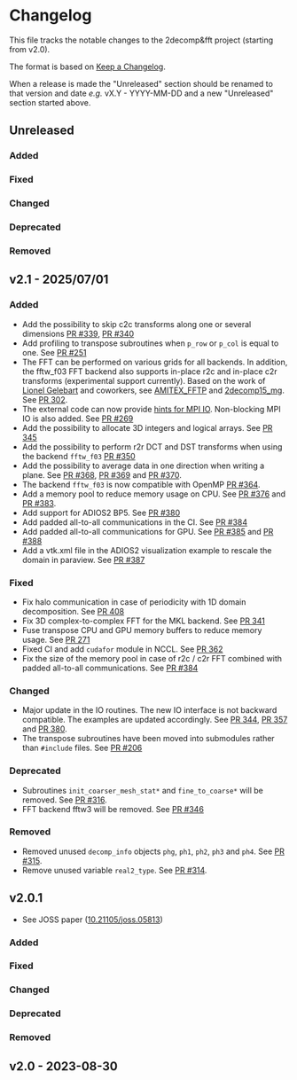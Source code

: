 # Changelog

This file tracks the notable changes to the 2decomp&fft project (starting from v2.0).

The format is based on [Keep a Changelog](https://keepachangelog.com/en/1.0.0/).

When a release is made the "Unreleased" section should be renamed to that version and date
_e.g._ vX.Y - YYYY-MM-DD and a new "Unreleased" section started above.

## Unreleased

### Added
### Fixed
### Changed
### Deprecated
### Removed

## v2.1 - 2025/07/01

### Added

- Add the possibility to skip c2c transforms along one or several dimensions [PR #339](https://github.com/2decomp-fft/2decomp-fft/pull/339), [PR #340](https://github.com/2decomp-fft/2decomp-fft/pull/340)
- Add profiling to transpose subroutines when `p_row` or `p_col` is equal to one. See [PR #251](https://github.com/2decomp-fft/2decomp-fft/pull/251)
- The FFT can be performed on various grids for all backends. In addition, the fftw_f03 FFT backend also supports in-place r2c and in-place c2r transforms (experimental support currently). Based on the work of [Lionel Gelebart](https://github.com/LionelGelebart) and coworkers, see [AMITEX_FFTP](https://amitexfftp.github.io/AMITEX/index.html) and [2decomp15_mg](https://github.com/LionelGelebart/2decomp15_mg). See [PR 302](https://github.com/2decomp-fft/2decomp-fft/pull/302).
- The external code can now provide [hints for MPI IO](https://www.mpi-forum.org/docs/mpi-3.1/mpi31-report/node315.htm#Node316). Non-blocking MPI IO is also added. See [PR #269](https://github.com/2decomp-fft/2decomp-fft/pull/269)
- Add the possibility to allocate 3D integers and logical arrays. See [PR 345](https://github.com/2decomp-fft/2decomp-fft/pull/345)
- Add the possibility to perform r2r DCT and DST transforms when using the backend `fftw_f03` [PR #350](https://github.com/2decomp-fft/2decomp-fft/pull/350)
- Add the possibility to average data in one direction when writing a plane. See [PR #368](https://github.com/2decomp-fft/2decomp-fft/pull/368), [PR #369](https://github.com/2decomp-fft/2decomp-fft/pull/369) and [PR #370](https://github.com/2decomp-fft/2decomp-fft/pull/370).
- The backend `fftw_f03` is now compatible with OpenMP [PR #364](https://github.com/2decomp-fft/2decomp-fft/pull/364).
- Add a memory pool to reduce memory usage on CPU. See [PR #376](https://github.com/2decomp-fft/2decomp-fft/pull/376) and [PR #383](https://github.com/2decomp-fft/2decomp-fft/pull/383).
- Add support for ADIOS2 BP5. See [PR #380](https://github.com/2decomp-fft/2decomp-fft/pull/380)
- Add padded all-to-all communications in the CI. See [PR #384](https://github.com/2decomp-fft/2decomp-fft/pull/384/)
- Add padded all-to-all communications for GPU. See [PR #385](https://github.com/2decomp-fft/2decomp-fft/pull/385/) and [PR #388](https://github.com/2decomp-fft/2decomp-fft/pull/388)
- Add a vtk.xml file in the ADIOS2 visualization example to rescale the domain in paraview. See [PR #387](https://github.com/2decomp-fft/2decomp-fft/pull/387)

### Fixed

- Fix halo communication in case of periodicity with 1D domain decomposition. See [PR 408](https://github.com/2decomp-fft/2decomp-fft/pull/408)
- Fix 3D complex-to-complex FFT for the MKL backend. See [PR 341](https://github.com/2decomp-fft/2decomp-fft/pull/341)
- Fuse transpose CPU and GPU memory buffers to reduce memory usage. See [PR 271](https://github.com/2decomp-fft/2decomp-fft/pull/271)
- Fixed CI and add `cudafor` module in NCCL. See [PR 362](https://github.com/2decomp-fft/2decomp-fft/pull/362)
- Fix the size of the memory pool in case of r2c / c2r FFT combined with padded all-to-all communications. See [PR #384](https://github.com/2decomp-fft/2decomp-fft/pull/384/)

### Changed

- Major update in the IO routines. The new IO interface is not backward compatible. The examples are updated accordingly. See [PR 344](https://github.com/2decomp-fft/2decomp-fft/pull/344), [PR 357](https://github.com/2decomp-fft/2decomp-fft/pull/357) and [PR 380](https://github.com/2decomp-fft/2decomp-fft/pull/380).
- The transpose subroutines have been moved into submodules rather than `#include` files. See [PR #206](https://github.com/2decomp-fft/2decomp-fft/pull/206)

### Deprecated

- Subroutines `init_coarser_mesh_stat*` and `fine_to_coarse*` will be removed. See [PR #316](https://github.com/2decomp-fft/2decomp-fft/pull/316).
- FFT backend fftw3 will be removed. See [PR #346](https://github.com/2decomp-fft/2decomp-fft/pull/346)

### Removed

- Removed unused `decomp_info` objects `phg`, `ph1`, `ph2`, `ph3` and `ph4`. See [PR #315](https://github.com/2decomp-fft/2decomp-fft/pull/315).
- Remove unused variable `real2_type`. See [PR #314](https://github.com/2decomp-fft/2decomp-fft/pull/314).

## v2.0.1

- See JOSS paper ([10.21105/joss.05813](https://doi.org/10.21105/joss.05813))

### Added
### Fixed
### Changed
### Deprecated
### Removed

## v2.0 - 2023-08-30
